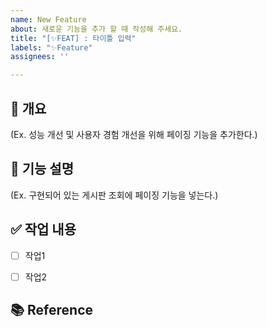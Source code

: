 ```yaml
---
name: New Feature
about: 새로운 기능을 추가 할 때 작성해 주세요.
title: "[✨FEAT] : 타이틀 입력"
labels: "✨Feature"
assignees: ''

---
```


## 📌 개요
<!-- Issue의 개요를 적어주세요. -->
(Ex. 성능 개선 및 사용자 경험 개선을 위해 페이징 기능을 추가한다.)


## 📝 기능 설명
<!-- 개발 할 기능에 대해 설명해 주세요. -->
(Ex. 구현되어 있는 게시판 조회에 페이징 기능을 넣는다.)


## ✅ 작업 내용
<!-- 기능 개발을 위해 해야 할 작업 내용들을 적어주세요. -->
- [ ] 작업1
- [ ] 작업2


## 📚 Reference
<!-- 해당 개발 기능과 관련해 참고한 레퍼런스가 있다면 올려주세요.  -->

